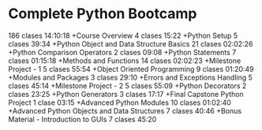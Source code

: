 # Complete Python Bootcamp
 186 clases 14:10:18
+Course Overview 4 clases 15:22
+Python Setup 5 clases 39:34
+Python Object and Data Structure Basics 21 clases 02:02:26
+Python Comparison Operators 2 clases 09:08
+Python Statements 7 clases 01:15:18
+Methods and Functions 14 clases 02:02:23
+Milestone Project - 1 5 clases 55:54
+Object Oriented Programming 9 clases 01:20:49
+Modules and Packages 3 clases 29:10
+Errors and Exceptions Handling 5 clases 45:14
+Milestone Project - 2 5 clases 55:09
+Python Decorators 2 clases 23:25
+Python Generators 3 clases 17:17
+Final Capstone Python Project 1 clase 03:15
+Advanced Python Modules 10 clases 01:02:40
+Advanced Python Objects and Data Structures 7 clases 40:46
+Bonus Material - Introduction to GUIs 7 clases 45:20
